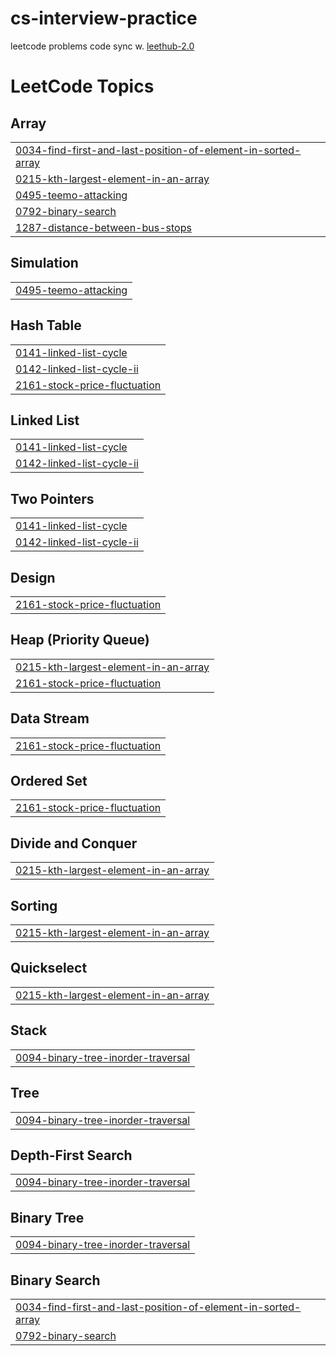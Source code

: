 # cs-interview-practice
leetcode problems code sync w. [leethub-2.0](https://github.com/arunbhardwaj/LeetHub-2.0)

<!---LeetCode Topics Start-->
# LeetCode Topics
## Array
|  |
| ------- |
| [0034-find-first-and-last-position-of-element-in-sorted-array](https://github.com/franklee76/cs-interview-practice/tree/master/0034-find-first-and-last-position-of-element-in-sorted-array) |
| [0215-kth-largest-element-in-an-array](https://github.com/franklee76/cs-interview-practice/tree/master/0215-kth-largest-element-in-an-array) |
| [0495-teemo-attacking](https://github.com/franklee76/cs-interview-practice/tree/master/0495-teemo-attacking) |
| [0792-binary-search](https://github.com/franklee76/cs-interview-practice/tree/master/0792-binary-search) |
| [1287-distance-between-bus-stops](https://github.com/franklee76/cs-interview-practice/tree/master/1287-distance-between-bus-stops) |
## Simulation
|  |
| ------- |
| [0495-teemo-attacking](https://github.com/franklee76/cs-interview-practice/tree/master/0495-teemo-attacking) |
## Hash Table
|  |
| ------- |
| [0141-linked-list-cycle](https://github.com/franklee76/cs-interview-practice/tree/master/0141-linked-list-cycle) |
| [0142-linked-list-cycle-ii](https://github.com/franklee76/cs-interview-practice/tree/master/0142-linked-list-cycle-ii) |
| [2161-stock-price-fluctuation](https://github.com/franklee76/cs-interview-practice/tree/master/2161-stock-price-fluctuation) |
## Linked List
|  |
| ------- |
| [0141-linked-list-cycle](https://github.com/franklee76/cs-interview-practice/tree/master/0141-linked-list-cycle) |
| [0142-linked-list-cycle-ii](https://github.com/franklee76/cs-interview-practice/tree/master/0142-linked-list-cycle-ii) |
## Two Pointers
|  |
| ------- |
| [0141-linked-list-cycle](https://github.com/franklee76/cs-interview-practice/tree/master/0141-linked-list-cycle) |
| [0142-linked-list-cycle-ii](https://github.com/franklee76/cs-interview-practice/tree/master/0142-linked-list-cycle-ii) |
## Design
|  |
| ------- |
| [2161-stock-price-fluctuation](https://github.com/franklee76/cs-interview-practice/tree/master/2161-stock-price-fluctuation) |
## Heap (Priority Queue)
|  |
| ------- |
| [0215-kth-largest-element-in-an-array](https://github.com/franklee76/cs-interview-practice/tree/master/0215-kth-largest-element-in-an-array) |
| [2161-stock-price-fluctuation](https://github.com/franklee76/cs-interview-practice/tree/master/2161-stock-price-fluctuation) |
## Data Stream
|  |
| ------- |
| [2161-stock-price-fluctuation](https://github.com/franklee76/cs-interview-practice/tree/master/2161-stock-price-fluctuation) |
## Ordered Set
|  |
| ------- |
| [2161-stock-price-fluctuation](https://github.com/franklee76/cs-interview-practice/tree/master/2161-stock-price-fluctuation) |
## Divide and Conquer
|  |
| ------- |
| [0215-kth-largest-element-in-an-array](https://github.com/franklee76/cs-interview-practice/tree/master/0215-kth-largest-element-in-an-array) |
## Sorting
|  |
| ------- |
| [0215-kth-largest-element-in-an-array](https://github.com/franklee76/cs-interview-practice/tree/master/0215-kth-largest-element-in-an-array) |
## Quickselect
|  |
| ------- |
| [0215-kth-largest-element-in-an-array](https://github.com/franklee76/cs-interview-practice/tree/master/0215-kth-largest-element-in-an-array) |
## Stack
|  |
| ------- |
| [0094-binary-tree-inorder-traversal](https://github.com/franklee76/cs-interview-practice/tree/master/0094-binary-tree-inorder-traversal) |
## Tree
|  |
| ------- |
| [0094-binary-tree-inorder-traversal](https://github.com/franklee76/cs-interview-practice/tree/master/0094-binary-tree-inorder-traversal) |
## Depth-First Search
|  |
| ------- |
| [0094-binary-tree-inorder-traversal](https://github.com/franklee76/cs-interview-practice/tree/master/0094-binary-tree-inorder-traversal) |
## Binary Tree
|  |
| ------- |
| [0094-binary-tree-inorder-traversal](https://github.com/franklee76/cs-interview-practice/tree/master/0094-binary-tree-inorder-traversal) |
## Binary Search
|  |
| ------- |
| [0034-find-first-and-last-position-of-element-in-sorted-array](https://github.com/franklee76/cs-interview-practice/tree/master/0034-find-first-and-last-position-of-element-in-sorted-array) |
| [0792-binary-search](https://github.com/franklee76/cs-interview-practice/tree/master/0792-binary-search) |
<!---LeetCode Topics End-->